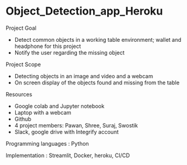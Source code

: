 
# Object_Detection_app_Heroku
Project Goal 

- Detect common objects in a working table environment; wallet and headphone for this project
- Notify the user regarding the missing object

Project Scope 

- Detecting objects in an image and video and a webcam
- On screen display of the objects found and missing from the table

Resources

- Google colab and Jupyter notebook
- Laptop with a webcam
- Github
- 4 project members: Pawan, Shree, Suraj, Swostik
- Slack, google drive with Integrify account

Programming languages : Python

Implementation :  Streamlit, Docker, heroku, CI/CD
 
